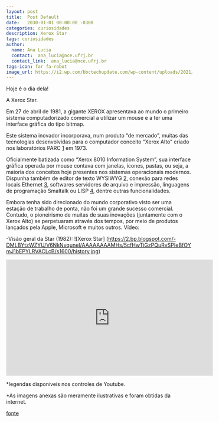 ```yaml
---
layout: post
title:  Post Default
date:   2030-01-01 00:00:00 -0300
categories: curiosidades
description: Xerox Star
tags: curiosidades
author: 
  name: Ana Lucia
  contact:  ana_lucia@nce.ufrj.br
  contact_link:  ana_lucia@nce.ufrj.br
tags-icon: far fa-robot
image_url: https://i2.wp.com/bbctechupdate.com/wp-content/uploads/2021/11/xerox_star_hero_3.jpg?fit=2392%2C1342&ssl=1
---
```


Hoje é o dia dela!

A Xerox Star. 

Em 27 de abril de 1981, a gigante XEROX apresentava ao mundo o primeiro sistema computadorizado comercial a utilizar um mouse e a ter uma interface gráfica do tipo bitmap.

Este sistema inovador incorporava, num produto “de mercado”, muitas das tecnologias desenvolvidas para o computador conceito “Xerox Alto” criado nos laboratórios PARC [1](https://bit.ly/3LncSf3) em 1973.
 
Oficialmente batizada como “Xerox 8010 Information System”, sua interface gráfica operada por mouse contava com 
janelas, ícones, pastas, ou seja, a maioria dos conceitos hoje presentes nos sistemas operacionais modernos. 
Dispunha também de editor de texto WYSIWYG [2](https://bit.ly/36Oslps), conexão para redes locais Ethernet [3](https://bit.ly/37JNQYU), softwares servidores 
de arquivo e impressão, linguagens de programação Smaltalk ou LISP [4](https://bit.ly/3KitQKj), dentre outras funcionalidades.
 
Embora tenha sido direcionado do mundo corporativo visto 
ser uma estação de trabalho de ponta, não foi um grande sucesso comercial. 
Contudo, o pioneirismo de muitas de suas inovações (juntamente com o Xerox Alto) 
se perpetuaram através dos tempos, por meio de produtos lançados pela Apple, Microsoft e muitos outros.
Vídeo:

-Visão geral da Star (1982): 
![Xerox Star] (https://2.bp.blogspot.com/-DMLBYtzWZYU/V6NkNvquneI/AAAAAAAAMHs/5cfHwTiGzPQuRvSPIeBfOYmJ1bEPYLRVACLcB/s1600/history.jpg)



<iframe width="560" height="315" src="https://www.youtube.com/embed/xJzYRgmnJrE" title="YouTube video player" frameborder="0" allow="accelerometer; autoplay; clipboard-write; encrypted-media; gyroscope; picture-in-picture" allowfullscreen></iframe>

*legendas disponíveis nos controles de Youtube.



*As imagens anexas são meramente ilustrativas e foram obtidas da internet.

[fonte](https://bit.ly/3LncSf3)
